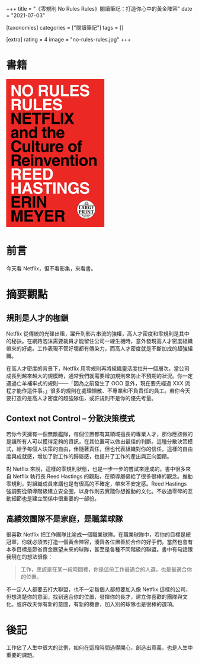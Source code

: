 +++
title = "《零規則 No Rules Rules》閱讀筆記：打造你心中的黃金陣容"
date = "2021-07-03"

[taxonomies]
categories = ["閱讀筆記"]
tags = []

[extra]
rating = 4
image = "no-rules-rules.jpg"
+++

# 書籍

[![](no-rules-rules.jpg)](https://www.goodreads.com/book/show/49099937-no-rules-rules)

# 前言

今天看 Netflix，但不看影集，來看書。

# 摘要觀點

## 規則是人才的枷鎖

Netflix 從傳統的光碟出租，躍升到影片串流的強權，高人才密度和零規則是其中的秘訣。在網路泡沫需要裁員才能留住公司一線生機時，意外發現高人才密度組織帶來的好處。工作表現不管好壞都有傳染力，而高人才密度就是不斷加成的超強組織。

在高人才密度的背景下，Netflix 用零規則再將組織靈活度拉升一個層次。當公司成長到越來越大的規模時，通常我們就需要增加規則來防止不預期的狀況。你一定遇過亡羊補牢式的規則——「因為之前發生了 OOO 意外，現在要先經過 XXX 流程才能作這件事。」很多的規則在處理懶散、不專業和不負責任的員工。若你今天要打造的是高人才密度的超強隊伍，或許規則不是你的優先考量。

## Context not Control – 分散決策模式

若你今天擁有一個無敵艦隊，每個位置都有其領域擅長的專業人才，那你應該做的是讓所有人可以獲得足夠的資訊，在其位置可以做出最佳的判斷。這種分散決策模式，給予每個人決策的自由，伴隨著責任，但也代表組織對你的信任，這樣的自由度與成就感，增加了對工作的歸屬感，也提升了工作的產出與正向回饋。

對 Netflix 來說，這樣的零規則狀態，也是一步一步的嘗試來達成的。書中很多來自 Netflix 執行長 Reed Hastings 的觀點，在領導層級給了很多很棒的觀念。推動零規則，對組織成員來講也是有很高的不確定，帶來不安定感。Reed Hastings 強調要從領導階級建立安全圈，以身作則去實踐你想推動的文化。不放過零碎的互動細節也是建立關係中很重要的一部份。

## 高績效團隊不是家庭，是職業球隊

很喜歡 Netflix 把工作團隊比喻成一個職業球隊。在職業球隊中，若你的目標是總冠軍，你就必須去打造一個黃金陣容，湊齊各位置善於合作的好手們。當然也會有本季目標是節省資金展望未來的球隊，甚至是各種不同階級的聯盟。書中有句話跟我現在的想法很像：

> 工作，應該是在某一段時間裡，你是這份工作最適合的人選，也是最適合你的位置。

不一定人人都要去打大聯盟，也不一定每個人都想要加入像 Netflix 這樣的公司，但想清楚你的意圖，找到適合你的位置，發揮你的長才，建立你喜歡的團隊與文化。或許改天你有新的意圖，有新的機會，加入別的球隊也是很棒的選項。

# 後記

工作佔了人生中很大的比例，如何在這段時間過得開心，創造出意義，也是人生中重要的課題。


